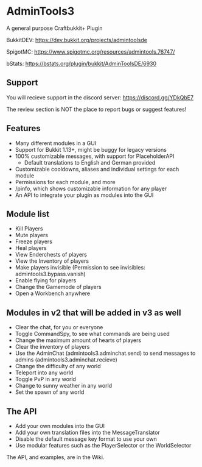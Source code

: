 # AdminTools3
A general purpose Craftbukkit+ Plugin

BukkitDEV: https://dev.bukkit.org/projects/admintoolsde

SpigotMC: https://www.spigotmc.org/resources/admintools.76747/

bStats: https://bstats.org/plugin/bukkit/AdminToolsDE/6930

## Support
You will recieve support in the discord server: https://discord.gg/YDkQbE7

The review section is NOT the place to report bugs or suggest features!

## Features
* Many different modules in a GUI
* Support for Bukkit 1.13+, might be buggy for legacy versions
* 100% customizable messages, with support for PlaceholderAPI
    * Default translations to English and German provided
* Customizable cooldowns, aliases and individual settings for each module
* Permissions for each module, and more
* /pinfo, which shows customizable information for any player
* An API to integrate your plugin as modules into the GUI

## Module list
* Kill Players
* Mute players
* Freeze players
* Heal players
* View Enderchests of players
* View the Inventory of players
* Make players invisible (Permission to see invisibles: admintools3.bypass.vanish)
* Enable flying for players
* Change the Gamemode of players
* Open a Workbench anywhere

## Modules in v2 that will be added in v3 as well
* Clear the chat, for you or everyone
* Toggle CommandSpy, to see what commands are being used
* Change the maximum amount of hearts of players
* Clear the inventory of players
* Use the AdminChat (admintools3.adminchat.send) to send messages to admins (admintools3.adminchat.recieve)
* Change the difficulty of any world
* Teleport into any world
* Toggle PvP in any world
* Change to sunny weather in any world
* Set the spawn of any world

## The API
* Add your own modules into the GUI
* Add your own translation files into the MessageTranslator
* Disable the default message key format to use your own
* Use modular features such as the PlayerSelector or the WorldSelector

The API, and examples, are in the Wiki.